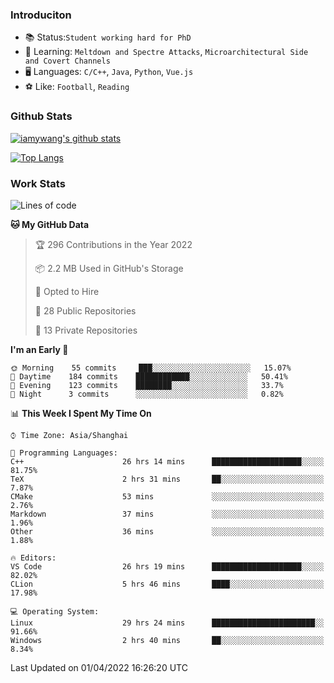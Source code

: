 ### Introduciton

- 📚 Status:`Student working hard for PhD`
- 🔎 Learning: `Meltdown and Spectre Attacks`, `Microarchitectural Side and Covert Channels`
- 🖥️ Languages: `C/C++`, `Java`, `Python`, `Vue.js`
- ⚽ Like: `Football`, `Reading`

### Github Stats

[![iamywang's github stats](https://github-readme-stats.vercel.app/api?username=iamywang&count_private=true&show_icons=true)]()

[![Top Langs](https://github-readme-stats.vercel.app/api/top-langs/?username=iamywang&layout=compact)]()

### Work Stats

<!--START_SECTION:waka-->
![Lines of code](https://img.shields.io/badge/From%20Hello%20World%20I%27ve%20Written-523%20Thousand%20lines%20of%20code-blue)

**🐱 My GitHub Data** 

> 🏆 296 Contributions in the Year 2022
 > 
> 📦 2.2 MB Used in GitHub's Storage 
 > 
> 💼 Opted to Hire
 > 
> 📜 28 Public Repositories 
 > 
> 🔑 13 Private Repositories  
 > 
**I'm an Early 🐤** 

```text
🌞 Morning    55 commits     ███░░░░░░░░░░░░░░░░░░░░░░   15.07% 
🌆 Daytime    184 commits    ████████████░░░░░░░░░░░░░   50.41% 
🌃 Evening    123 commits    ████████░░░░░░░░░░░░░░░░░   33.7% 
🌙 Night      3 commits      ░░░░░░░░░░░░░░░░░░░░░░░░░   0.82%

```


📊 **This Week I Spent My Time On** 

```text
⌚︎ Time Zone: Asia/Shanghai

💬 Programming Languages: 
C++                      26 hrs 14 mins      ████████████████████░░░░░   81.75% 
TeX                      2 hrs 31 mins       ██░░░░░░░░░░░░░░░░░░░░░░░   7.87% 
CMake                    53 mins             ░░░░░░░░░░░░░░░░░░░░░░░░░   2.76% 
Markdown                 37 mins             ░░░░░░░░░░░░░░░░░░░░░░░░░   1.96% 
Other                    36 mins             ░░░░░░░░░░░░░░░░░░░░░░░░░   1.88%

🔥 Editors: 
VS Code                  26 hrs 19 mins      ████████████████████░░░░░   82.02% 
CLion                    5 hrs 46 mins       ████░░░░░░░░░░░░░░░░░░░░░   17.98%

💻 Operating System: 
Linux                    29 hrs 24 mins      ███████████████████████░░   91.66% 
Windows                  2 hrs 40 mins       ██░░░░░░░░░░░░░░░░░░░░░░░   8.34%

```


 Last Updated on 01/04/2022 16:26:20 UTC
<!--END_SECTION:waka-->
